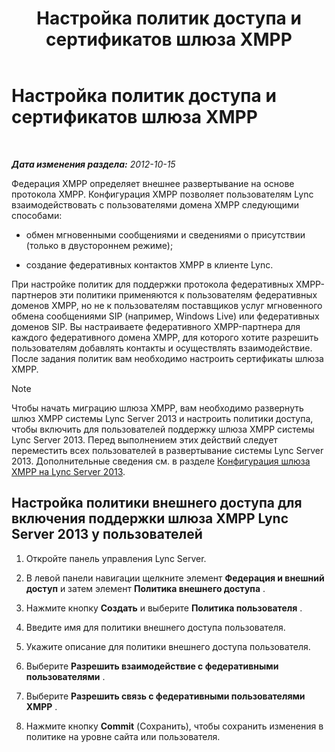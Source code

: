 ﻿---
title: Настройка политик доступа и сертификатов шлюза XMPP
TOCTitle: Настройка политик доступа и сертификатов шлюза XMPP
ms:assetid: fac02f4e-d14d-4be3-b53c-74c82436fd93
ms:mtpsurl: https://technet.microsoft.com/ru-ru/library/JJ721945(v=OCS.15)
ms:contentKeyID: 49888271
ms.date: 05/19/2016
mtps_version: v=OCS.15
ms.translationtype: HT
---

# Настройка политик доступа и сертификатов шлюза XMPP

 

_**Дата изменения раздела:** 2012-10-15_

Федерация XMPP определяет внешнее развертывание на основе протокола XMPP. Конфигурация XMPP позволяет пользователям Lync взаимодействовать с пользователями домена XMPP следующими способами:

  - обмен мгновенными сообщениями и сведениями о присутствии (только в двустороннем режиме);

  - создание федеративных контактов XMPP в клиенте Lync.

При настройке политик для поддержки протокола федеративных XMPP-партнеров эти политики применяются к пользователям федеративных доменов XMPP, но не к пользователям поставщиков услуг мгновенного обмена сообщениями SIP (например, Windows Live) или федеративных доменов SIP. Вы настраиваете федеративного XMPP-партнера для каждого федеративного домена XMPP, для которого хотите разрешить пользователям добавлять контакты и осуществлять взаимодействие. После задания политик вам необходимо настроить сертификаты шлюза XMPP.

> [!note]  
> Чтобы начать миграцию шлюза XMPP, вам необходимо развернуть шлюз XMPP системы Lync Server 2013 и настроить политики доступа, чтобы включить для пользователей поддержку шлюза XMPP системы Lync Server 2013. Перед выполнением этих действий следует переместить всех пользователей в развертывание системы Lync Server 2013. Дополнительные сведения см. в разделе <a href="configure-xmpp-gateway-on-lync-server-2013.md">Конфигурация шлюза XMPP на Lync Server 2013</a>.

## Настройка политики внешнего доступа для включения поддержки шлюза XMPP Lync Server 2013 у пользователей

1.  Откройте панель управления Lync Server.

2.  В левой панели навигации щелкните элемент **Федерация и внешний доступ** и затем элемент **Политика внешнего доступа** .

3.  Нажмите кнопку **Создать** и выберите **Политика пользователя** .

4.  Введите имя для политики внешнего доступа пользователя.

5.  Укажите описание для политики внешнего доступа пользователя.

6.  Выберите **Разрешить взаимодействие с федеративными пользователями** .

7.  Выберите **Разрешить связь с федеративными пользователями XMPP** .

8.  Нажмите кнопку **Commit** (Сохранить), чтобы сохранить изменения в политике на уровне сайта или пользователя.


